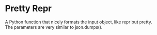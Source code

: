 # Pretty Repr
A Python function that nicely formats the input object, like repr but pretty. The parameters are very similar to json.dumps().
